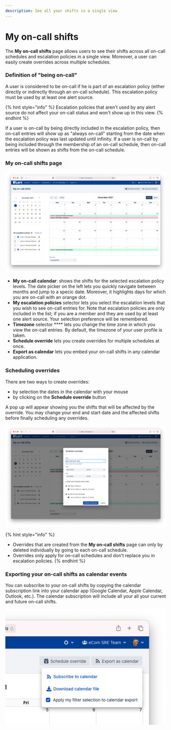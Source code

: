 ```yaml
---
description: See all your shifts in a single view
---
```


# My on-call shifts

The **My on-call shifts** page allows users to see their shifts across all on-call schedules and escalation policies in a single view. Moreover,  a user can easily create overrides across multiple schedules.

### Definition of "being on-call"

A user is considered to be on-call if he is part of an escalation policy (either directly or indirectly through an on-call schedule). This escalation policy must be used by at least one alert source.&#x20;

{% hint style="info" %}
Escalation policies that aren't used by any alert source do not affect your on-call status and won't show up in this view.
{% endhint %}

If a user is on-call by being directly included in the escalation policy, then on-call entries will show up as "always on-call" starting from the date when the escalation policy was last updated until infinity. If a user is on-call by being included through the membership of an on-call schedule, then on-call entries will be shown as shifts from the on-call schedule.

### My on-call shifts page

![](<../../.gitbook/assets/Screenshot 2021-08-04 at 17.24.34.png>)

* **My on-call calendar**: shows the shifts for the selected escalation policy levels. The date picker on the left lets you quickly navigate between months and jump to a specic date. Moreover, it highlights days for which you are on-call with an orange dot.
* **My escalation policies** selector lets you select the escalation levels that you wish to see on-call entries for. Note that escalation policies are only included in the list; if you are a member and they are used by at least one alert source. Your selection preference will be remembered.
* **Timezone** selector **** lets you change the time zone in which you view the on-call entries. By default, the timezone of your user profile is taken.
* **Schedule override** lets you create overrides for multiple schedules at once.&#x20;
* **Export as calendar** lets you embed your on-call shifts in any calendar application.&#x20;

### Scheduling overrides

There are two ways to create overrides:

* by selection the dates in the calendar with your mouse
* by clicking on the **Schedule override** button

A pop up will appear showing you the shifts that will be affected by the override. You may change your end and start date and the affected shifts before finally scheduling any overrides.

![](<../../.gitbook/assets/Screenshot 2021-08-04 at 17.25.45.png>)

{% hint style="info" %}
* Overrides that are created from the **My on-call shifts** page can only by deleted individually by going to each on-call schedule.
* Overrides only apply for on-call schedules and don't replace you in escalation policies.
{% endhint %}

### Exporting your on-call shifts as calendar events

You can subscribe to your on-call shifts by copying the calendar subscription link into your calendar app (Google Calendar, Apple Calendar, Outlook, etc.). The calendar subscription will include all your all your current and future on-call shifts.

![](<../../.gitbook/assets/Screenshot 2021-08-04 at 17.26.55.png>)

